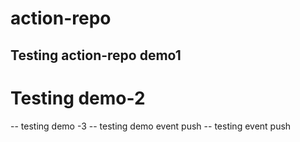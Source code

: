 # action-repo
## Testing action-repo demo1
# Testing demo-2
-- testing demo -3
-- testing demo event push
-- testing event push